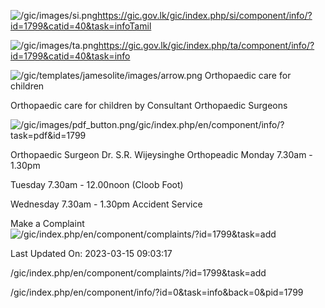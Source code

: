 <!-- Source: https://gic.gov.lk/gic/index.php/en/component/info/?id=1799&catid=40&task=info -->

![/gic/images/si.png](/gic/images/si.png)https://gic.gov.lk/gic/index.php/si/component/info/?id=1799&catid=40&task=infoTamil

![/gic/images/ta.png](/gic/images/ta.png)https://gic.gov.lk/gic/index.php/ta/component/info/?id=1799&catid=40&task=info

![/gic/templates/jamesolite/images/arrow.png](/gic/templates/jamesolite/images/arrow.png) Orthopaedic care for children

Orthopaedic care for children by Consultant Orthopaedic Surgeons

![/gic/images/pdf_button.png](/gic/images/pdf_button.png)/gic/index.php/en/component/info/?task=pdf&id=1799

Orthopaedic Surgeon Dr. S.R. Wijeysinghe Orthopeadic Monday 7.30am - 1.30pm

Tuesday 7.30am - 12.00noon (Cloob Foot)

Wednesday 7.30am - 1.30pm Accident Service

Make a Complaint ![/gic/index.php/en/component/complaints/?id=1799&task=add](/gic/index.php/en/component/complaints/?id=1799&task=add)

Last Updated On: 2023-03-15 09:03:17

/gic/index.php/en/component/complaints/?id=1799&task=add

/gic/index.php/en/component/info/?id=0&task=info&back=0&pid=1799